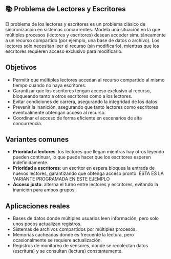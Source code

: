 ## 📚 Problema de Lectores y Escritores
El problema de los lectores y escritores es un problema clásico de sincronización en sistemas concurrentes. Modela una situación en la que múltiples procesos (lectores y escritores) desean acceder simultáneamente a un recurso compartido (por ejemplo, una base de datos o archivo). Los lectores solo necesitan leer el recurso (sin modificarlo), mientras que los escritores requieren acceso exclusivo para modificarlo.

## Objetivos
- Permitir que múltiples lectores accedan al recurso compartido al mismo tiempo cuando no haya escritores.
- Garantizar que los escritores tengan acceso exclusivo al recurso, bloqueando tanto a otros escritores como a los lectores.
- Evitar condiciones de carrera, asegurando la integridad de los datos.
- Prevenir la inanición, asegurando que tanto lectores como escritores eventualmente obtengan acceso al recurso.
- Coordinar el acceso de forma eficiente en escenarios de alta concurrencia.

## Variantes comunes
- **Prioridad a lectores**: los lectores que llegan mientras hay otros leyendo pueden continuar, lo que puede hacer que los escritores esperen indefinidamente.
- **Prioridad a escritores**: un escritor en espera bloquea la entrada de nuevos lectores, garantizando que obtenga acceso pronto. ESTA ES LA VARIANTE PROGRAMADA EN ESTE EJEMPLO
- **Acceso justo**: alterna el turno entre lectores y escritores, evitando la inanición para ambos grupos.

## Aplicaciones reales
- Bases de datos donde múltiples usuarios leen información, pero solo unos pocos actualizan registros.
- Sistemas de archivos compartidos por múltiples procesos.
- Memorias cacheadas donde es frecuente la lectura, pero ocasionalmente se requiere actualización.
- Registros de monitoreo de sensores, donde se recolectan datos (escritura) y se consultan (lectura) constantemente.
